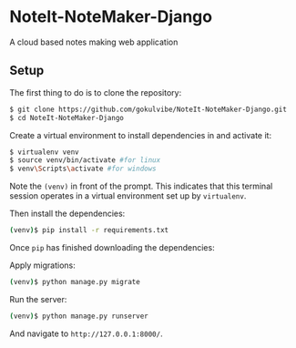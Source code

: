# NoteIt-NoteMaker-Django
A cloud based notes making web application

## Setup

The first thing to do is to clone the repository:

```sh
$ git clone https://github.com/gokulvibe/NoteIt-NoteMaker-Django.git
$ cd NoteIt-NoteMaker-Django
```

Create a virtual environment to install dependencies in and activate it:

```sh
$ virtualenv venv
$ source venv/bin/activate #for linux
$ venv\Scripts\activate #for windows
```
Note the `(venv)` in front of the prompt. This indicates that this terminal
session operates in a virtual environment set up by `virtualenv`.

Then install the dependencies:

```sh
(venv)$ pip install -r requirements.txt 
```
Once `pip` has finished downloading the dependencies:

Apply migrations:
```sh
(venv)$ python manage.py migrate
``` 
Run the server:

```sh
(venv)$ python manage.py runserver
```


And navigate to `http://127.0.0.1:8000/`.

